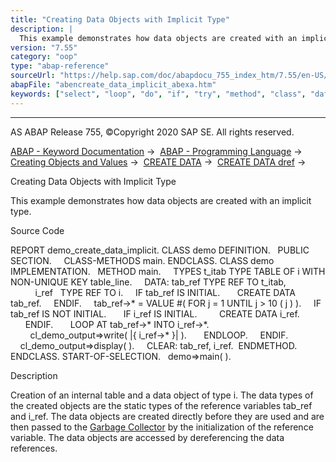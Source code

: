 ```yaml
---
title: "Creating Data Objects with Implicit Type"
description: |
  This example demonstrates how data objects are created with an implicit type. Source Code REPORT demo_create_data_implicit. CLASS demo DEFINITION. PUBLIC SECTION. CLASS-METHODS main. ENDCLASS. CLASS demo IMPLEMENTATION. METHOD main. TYPES t_itab TYPE TABLE OF i WITH NON-UNIQUE KEY table_line. D
version: "7.55"
category: "oop"
type: "abap-reference"
sourceUrl: "https://help.sap.com/doc/abapdocu_755_index_htm/7.55/en-US/abencreate_data_implicit_abexa.htm"
abapFile: "abencreate_data_implicit_abexa.htm"
keywords: ["select", "loop", "do", "if", "try", "method", "class", "data", "types", "internal-table", "abencreate", "implicit", "abexa"]
---
```


* * *

AS ABAP Release 755, ©Copyright 2020 SAP SE. All rights reserved.

[ABAP - Keyword Documentation](https://help.sap.com/doc/abapdocu_755_index_htm/7.55/en-US/abenabap.htm) →  [ABAP - Programming Language](https://help.sap.com/doc/abapdocu_755_index_htm/7.55/en-US/abenabap_reference.htm) →  [Creating Objects and Values](https://help.sap.com/doc/abapdocu_755_index_htm/7.55/en-US/abencreate_objects.htm) →  [CREATE DATA](https://help.sap.com/doc/abapdocu_755_index_htm/7.55/en-US/abapcreate_data.htm) →  [CREATE DATA dref](https://help.sap.com/doc/abapdocu_755_index_htm/7.55/en-US/abapcreate_data_implicit.htm) → 

Creating Data Objects with Implicit Type

This example demonstrates how data objects are created with an implicit type.

Source Code

REPORT demo\_create\_data\_implicit.
CLASS demo DEFINITION.
  PUBLIC SECTION.
    CLASS-METHODS main.
ENDCLASS.
CLASS demo IMPLEMENTATION.
  METHOD main.
    TYPES t\_itab TYPE TABLE OF i WITH NON-UNIQUE KEY table\_line.
    DATA: tab\_ref TYPE REF TO t\_itab,
          i\_ref   TYPE REF TO i.
    IF tab\_ref IS INITIAL.
      CREATE DATA tab\_ref.
    ENDIF.
    tab\_ref->\* = VALUE #( FOR j = 1 UNTIL j > 10 ( j ) ).
    IF tab\_ref IS NOT INITIAL.
      IF i\_ref IS INITIAL.
        CREATE DATA i\_ref.
      ENDIF.
      LOOP AT tab\_ref->\* INTO i\_ref->\*.
        cl\_demo\_output=>write( |{ i\_ref->\* }| ).
      ENDLOOP.
    ENDIF.
    cl\_demo\_output=>display( ).
    CLEAR: tab\_ref, i\_ref.  ENDMETHOD.
ENDCLASS.
START-OF-SELECTION.
  demo=>main( ).

Description

Creation of an internal table and a data object of type i. The data types of the created objects are the static types of the reference variables tab\_ref and i\_ref. The data objects are created directly before they are used and are then passed to the [Garbage Collector](https://help.sap.com/doc/abapdocu_755_index_htm/7.55/en-US/abengarbage_collector_glosry.htm "Glossary Entry") by the initialization of the reference variable. The data objects are accessed by dereferencing the data references.